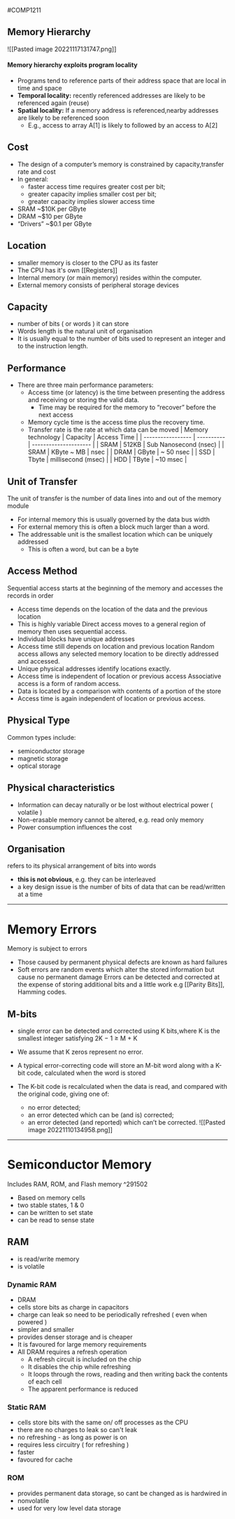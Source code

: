 #COMP1211 
## Memory Hierarchy
![[Pasted image 20221117131747.png]]

#### Memory hierarchy exploits program locality
- Programs tend to reference parts of their address space that are local in time and space
- **Temporal locality:** recently referenced addresses are likely to be referenced again (reuse)
- **Spatial locality:** If a memory address is referenced,nearby addresses are likely to be referenced soon
	- E.g., access to array A[1] is likely to followed by an access to A[2] 

## Cost 
- The design of a computer’s memory is constrained by capacity,transfer rate and cost
- In general:
	- faster access time requires greater cost per bit;
	- greater capacity implies smaller cost per bit;
	- greater capacity implies slower access time
- SRAM ~$10K per GByte
- DRAM ~$10 per GByte
- “Drivers” ~$0.1 per GByte

## Location
- smaller memory is closer to the CPU as its faster
- The CPU has it's own [[Registers]]
- Internal memory (or main memory) resides within the computer.
- External memory consists of peripheral storage devices

## Capacity
- number of bits ( or words ) it can store
- Words length is the natural unit of organisation
- It is usually equal to the number of bits used to represent an integer and to the instruction length.

## Performance
- There are three main performance parameters: 
	- Access time (or latency) is the time between presenting the address and receiving or storing the valid data.
		- Time may be required for the memory to “recover” before the next access
	- Memory cycle time is the access time plus the recovery time.
	- Transfer rate is the rate at which data can be moved
| Memory technology | Capacity   | Access Time           |
| ----------------- | ---------- | --------------------- |
| SRAM              | 512KB      | Sub Nanosecond (nsec) |
| SRAM              | KByte ~ MB | nsec                  |
| DRAM              | GByte      | ~ 50 nsec             |
| SSD               | Tbyte      | millisecond (msec)    |
| HDD               | TByte      | ~10 msec              |

## Unit of Transfer
The unit of transfer is the number of data lines into and out of the memory module
- For internal memory this is usually governed by the data bus width
- For external memory this is often a block much larger than a word.
- The addressable unit is the smallest location which can be uniquely addressed
	- This is often a word, but can be a byte

## Access Method
Sequential access starts at the beginning of the memory and accesses the records in order
- Access time depends on the location of the data and the previous location
- This is highly variable
Direct access moves to a general region of memory then uses sequential access.
- Individual blocks have unique addresses
- Access time still depends on location and previous location
Random access allows any selected memory location to be directly addressed and accessed.
- Unique physical addresses identify locations exactly.
- Access time is independent of location or previous access
Associative access is a form of random access.
- Data is located by a comparison with contents of a portion of the store
- Access time is again independent of location or previous access.

## Physical Type
Common types include:
- semiconductor storage
- magnetic storage
- optical storage

## Physical characteristics
- Information can decay naturally or be lost without electrical power ( volatile )
- Non-erasable memory cannot be altered, e.g. read only memory
- Power consumption influences the cost

## Organisation
refers to its physical arrangement of bits into words
- **this is not obvious**, e.g. they can be interleaved
- a key design issue is the number of bits of data that can be read/written at a time

---
# Memory Errors
Memory is subject to errors
- Those caused by permanent physical defects are known as hard failures
- Soft errors are random events which alter the stored information but cause no permanent damage
Errors can be detected and corrected at the expense of storing additional bits and a little work
	e.g [[Parity Bits]], Hamming codes.

## M-bits
- single error can be detected and corrected using K bits,where K is the smallest integer satisfying
		2K − 1 ≥ M + K
- We assume that K zeros represent no error.

- A typical error-correcting code will store an M-bit word along with a K-bit code, calculated when the word is stored
- The K-bit code is recalculated when the data is read, and compared with the original code, giving one of:
	- no error detected;
	- an error detected which can be (and is) corrected;
	- an error detected (and reported) which can’t be corrected.
![[Pasted image 20221110134958.png]]
---
# Semiconductor Memory
Includes RAM, ROM, and Flash memory ^291502
- Based on memory cells
- two stable states, 1 & 0
- can be written to set state
- can be read to sense state

## RAM
- is read/write memory
- is volatile

### Dynamic RAM
- DRAM
- cells store bits as charge in capacitors
- charge can leak so need to be periodically refreshed ( even when powered )
- simpler and smaller
- provides denser storage and is cheaper
- It is favoured for large memory requirements
- All DRAM requires a refresh operation
	- A refresh circuit is included on the chip
	- It disables the chip while refreshing
	- It loops through the rows, reading and then writing back the contents of each cell
	- The apparent performance is reduced

### Static RAM
- cells store bits with the same on/ off processes as the CPU
- there are no charges to leak so can't leak
- no refreshing  - as long as power is on
- requires less circuitry ( for refreshing )
- faster
- favoured for cache

### ROM
- provides permanent data storage, so cant be changed as is hardwired in
- nonvolatile
- used for very low level data storage